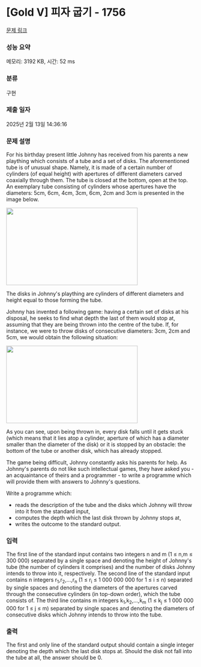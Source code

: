 # [Gold V] 피자 굽기 - 1756 

[문제 링크](https://www.acmicpc.net/problem/1756) 

### 성능 요약

메모리: 3192 KB, 시간: 52 ms

### 분류

구현

### 제출 일자

2025년 2월 13일 14:36:16

### 문제 설명

<p>For his birthday present little Johnny has received from his parents a new plaything which consists of a tube and a set of disks. The aforementioned tube is of unusual shape. Namely, it is made of a certain number of cylinders (of equal height) with apertures of different diameters carved coaxially through them. The tube is closed at the bottom, open at the top. An exemplary tube consisting of cylinders whose apertures have the diameters: 5cm, 6cm, 4cm, 3cm, 6cm, 2cm and 3cm is presented in the image below.</p>

<p><img alt="" src="https://www.acmicpc.net/upload/images/kra1.png" style="height:206px; width:350px"></p>

<p>The disks in Johnny's plaything are cylinders of different diameters and height equal to those forming the tube.</p>

<p>Johnny has invented a following game: having a certain set of disks at his disposal, he seeks to find what depth the last of them would stop at, assuming that they are being thrown into the centre of the tube. If, for instance, we were to throw disks of consecutive diameters: 3cm, 2cm and 5cm, we would obtain the following situation:</p>

<p><img alt="" src="https://www.acmicpc.net/upload/images/kra2.png" style="height:206px; width:350px"></p>

<p>As you can see, upon being thrown in, every disk falls until it gets stuck (which means that it lies atop a cylinder, aperture of which has a diameter smaller than the diameter of the disk) or it is stopped by an obstacle: the bottom of the tube or another disk, which has already stopped.</p>

<p>The game being difficult, Johnny constantly asks his parents for help. As Johnny's parents do not like such intellectual games, they have asked you - an acquaintance of theirs and a programmer - to write a programme which will provide them with answers to Johnny's questions.</p>

<p>Write a programme which:</p>

<ul>
	<li>reads the description of the tube and the disks which Johnny will throw into it from the standard input,</li>
	<li>computes the depth which the last disk thrown by Johnny stops at,</li>
	<li>writes the outcome to the standard output.</li>
</ul>

### 입력 

 <p>The first line of the standard input contains two integers n and m (1 ≤ n,m ≤ 300 000) separated by a single space and denoting the height of Johnny's tube (the number of cylinders it comprises) and the number of disks Johnny intends to throw into it, respectively. The second line of the standard input contains n integers r<sub>1</sub>,r<sub>2</sub>,...,r<sub>n</sub> (1 ≤ r<sub>i</sub> ≤ 1 000 000 000 for 1 ≤ i ≤ n) separated by single spaces and denoting the diameters of the apertures carved through the consecutive cylinders (in top-down order), which the tube consists of. The third line contains m integers k<sub>1</sub>,k<sub>2</sub>,...,k<sub>m</sub> (1 ≤ k<sub>j</sub> ≤ 1 000 000 000 for 1 ≤ j ≤ m) separated by single spaces and denoting the diameters of consecutive disks which Johnny intends to throw into the tube.</p>

<p> </p>

### 출력 

 <p>The first and only line of the standard output should contain a single integer denoting the depth which the last disk stops at. Should the disk not fall into the tube at all, the answer should be 0.</p>

<p> </p>

